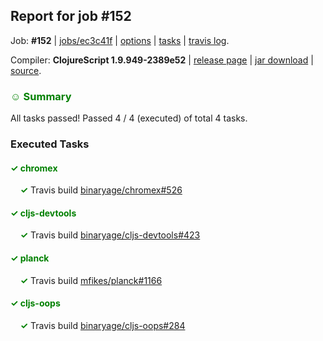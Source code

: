 ## Report for job #152

Job: **#152** | [jobs/ec3c41f](https://github.com/cljs-oss/canary/commit/ec3c41f62cb89a1b97544da5d8518bb0f4ade8bd) | [options](options.edn) | [tasks](tasks.edn) | [travis log](https://travis-ci.org/cljs-oss/canary/builds/305131861).

Compiler: **ClojureScript 1.9.949-2389e52** | [release page](https://github.com/cljs-oss/canary/releases/tag/r1.9.949-2389e52) | [jar download](https://github.com/cljs-oss/canary/releases/download/r1.9.949-2389e52/clojurescript-1.9.949-2389e52.jar) | [source](https://github.com/clojure/clojurescript/commit/2389e52049a9bd001d173a1cb4772ed8a25de196).

### <b style='color:green'>☺ Summary</b>

All tasks passed! Passed 4 / 4 (executed) of total 4 tasks.

### Executed Tasks

#### <b style='color:green'>&#x2713; chromex</b>
&nbsp;&nbsp;&nbsp;&nbsp;<b style='color:green'>&#x2713;</b> Travis build [binaryage/chromex#526](https://travis-ci.org/binaryage/chromex/builds/305133285)<br>

#### <b style='color:green'>&#x2713; cljs-devtools</b>
&nbsp;&nbsp;&nbsp;&nbsp;<b style='color:green'>&#x2713;</b> Travis build [binaryage/cljs-devtools#423](https://travis-ci.org/binaryage/cljs-devtools/builds/305133283)<br>

#### <b style='color:green'>&#x2713; planck</b>
&nbsp;&nbsp;&nbsp;&nbsp;<b style='color:green'>&#x2713;</b> Travis build [mfikes/planck#1166](https://travis-ci.org/mfikes/planck/builds/305133281)<br>

#### <b style='color:green'>&#x2713; cljs-oops</b>
&nbsp;&nbsp;&nbsp;&nbsp;<b style='color:green'>&#x2713;</b> Travis build [binaryage/cljs-oops#284](https://travis-ci.org/binaryage/cljs-oops/builds/305133256)<br>
